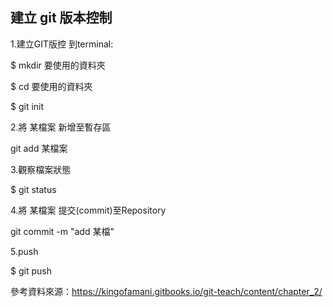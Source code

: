 ## 建立 git 版本控制


1.建立GIT版控
到terminal:
 <p>$ mkdir 要使用的資料夾</p>
 <p>$ cd 要使用的資料夾</p>
 <p> $ git init</p>
2.將 某檔案 新增至暫存區
<p> git add 某檔案 </p>
3.觀察檔案狀態
<p> $ git status  </p>
4.將 某檔案 提交(commit)至Repository
<p>git commit -m "add 某檔"  </p>
5.push
<p> $ git push</p>

參考資料來源：https://kingofamani.gitbooks.io/git-teach/content/chapter_2/
